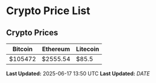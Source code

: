 # Crypto Price List

## Crypto Prices
| Bitcoin | Ethereum | Litecoin |
| ------- | -------- | -------- |
| $105472 | $2555.54 | $85.5 |
**Last Updated:** 2025-06-17 13:50 UTC
**Last Updated:** $DATE$
